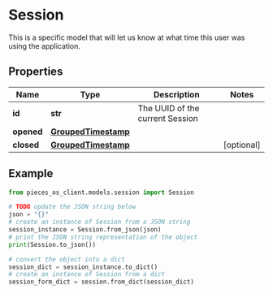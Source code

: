 # Session

This is a specific model that will let us know at what time this user was using the application.

## Properties

Name | Type | Description | Notes
------------ | ------------- | ------------- | -------------
**id** | **str** | The UUID of the current Session | 
**opened** | [**GroupedTimestamp**](GroupedTimestamp) |  | 
**closed** | [**GroupedTimestamp**](GroupedTimestamp) |  | [optional] 

## Example

```python
from pieces_os_client.models.session import Session

# TODO update the JSON string below
json = "{}"
# create an instance of Session from a JSON string
session_instance = Session.from_json(json)
# print the JSON string representation of the object
print(Session.to_json())

# convert the object into a dict
session_dict = session_instance.to_dict()
# create an instance of Session from a dict
session_form_dict = session.from_dict(session_dict)
```


